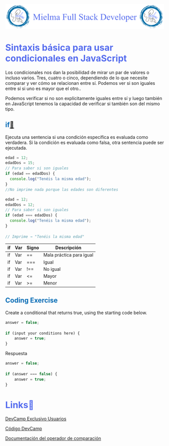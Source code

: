 ![Logo Mielma](logo/Logo%20Encabezado.png)

# <b><font color="#556CEE">Sintaxis básica para usar condicionales en JavaScript</font></b>
Los condicionales nos dan la posibilidad de mirar un par de valores o incluso varios. Tres, cuatro o cinco, dependiendo de lo que necesite comparar y ver cómo se relacionan entre sí. Podemos ver si son iguales entre sí si uno es mayor que el otro..

Podemos verificar si no son explícitamente iguales entre sí y luego también en JavaScript tenemos la capacidad de verificar si también son del mismo tipo. 

## <b><font color="#006cb5">if[🔗](https://developer.mozilla.org/es/docs/Web/JavaScript/Reference/Statements/if...else)</font></b>
Ejecuta una sentencia si una condición específica es evaluada como verdadera. Si la condición es evaluada como falsa, otra sentencia puede ser ejecutada.


```js
edad = 12;
edadDos = 15;
// Para saber si son iguales
if (edad == edadDos) {
  console.log("Tenéis la misma edad");
}
//No imprime nada porque las edades son diferentes
```

```js
edad = 12;
edadDos = 12;
// Para saber si son iguales
if (edad === edadDos) {
  console.log("Tenéis la misma edad");
}

// Imprime → "Tenéis la misma edad"
```
|if|Var|Signo|Descripción          
|-|-|-|-
|if|Var|==| Mala práctica para igual
|if|Var|===| Igual
|if|Var|!==| No igual
|if|Var|<=| Mayor 
|if|Var|>=| Menor 

## <b><font color="#006cb5">Coding Exercise</font></b>
Create a conditional that returns true, using the starting code below.
```js
answer = false;

if (input your conditions here) {
    answer = true;
}
```
Respuesta
```js
answer = false;

if (answer === false) {
    answer = true;
}
```

# <b><font color="#556CEE">Links🔗</font></b>

[DevCamp Exclusivo Usuarios](https://basque.devcamp.com/pt-full-stack-development-javascript-python-react/guide/basic-syntax-using-conditionals-javascript)  

[Código DevCamp](https://github.com/rails-camp/javascript-programming/blob/master/section_c_01_comparison_operators.js)

[Documentación del operador de comparación](https://developer.mozilla.org/en-US/docs/Web/JavaScript/Guide/Expressions_and_Operators)